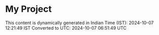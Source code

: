 # My Project

This content is dynamically generated in Indian Time (IST): 2024-10-07 12:21:49 IST
Converted to UTC: 2024-10-07 06:51:49 UTC
